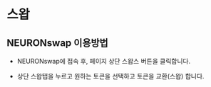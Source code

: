 # 스왑

## NEURONswap 이용방법

* NEURONswap에 접속 후,  페이지 상단 스왑스 버튼을 클릭합니다.



* 상단 스왑탭을 누르고 원하는 토큰을 선택하고 토큰을 교환(스왑) 합니다.

